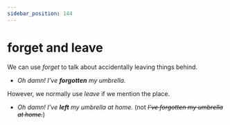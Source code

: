 ```yaml
---
sidebar_position: 144
---
```


# forget and leave

We can use *forget* to talk about accidentally leaving things behind.

- *Oh damn! I’ve **forgotten** my umbrella.*

However, we normally use *leave* if we mention the place.

- *Oh damn! I’ve **left** my umbrella at home.* (not *~~I’ve forgotten my umbrella at home.~~*)

